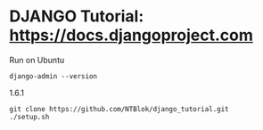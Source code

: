 # DJANGO Tutorial: https://docs.djangoproject.com

Run on Ubuntu
    
    django-admin --version

1.6.1

    git clone https://github.com/NTBlok/django_tutorial.git
    ./setup.sh
